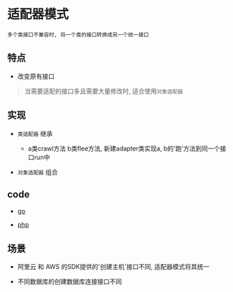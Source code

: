 # 适配器模式

    多个类接口不兼容时, 将一个类的接口转换成另一个统一接口

## 特点

- 改变原有接口

> 当需要适配的接口多且需要大量修改时, 适合使用`对象适配器`

## 实现

- `类适配器` 继承
  - a类crawl方法 b类flee方法, 新建adapter类实现a, b的'跑'方法到同一个接口run中

- `对象适配器` 组合

## code

- [go](src/go/dp/adapter.go)

- [php](src/php_design_patterns/adapter/adapter.php)

## 场景

- 阿里云 和 AWS 的SDK提供的'创建主机'接口不同, 适配器模式将其统一

- 不同数据库的创建数据库连接接口不同